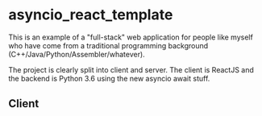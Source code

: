 # asyncio_react_template

This is an example of a "full-stack" web application for people like myself who have come from a traditional programming background (C++/Java/Python/Assembler/whatever).

The project is clearly split into client and server. The client is ReactJS and the backend is Python 3.6 using the new asyncio await stuff.

## Client

